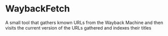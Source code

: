 # WaybackFetch
A small tool that gathers kmown URLs from the Wayback Machine and then visits the current version of the URLs gathered and indexes their titles